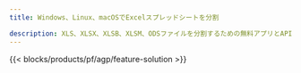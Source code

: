 ```yaml
---
title: Windows、Linux、macOSでExcelスプレッドシートを分割 

description: XLS、XLSX、XLSB、XLSM、ODSファイルを分割するための無料アプリとAPI
---
```

{{< blocks/products/pf/agp/feature-solution >}} 
